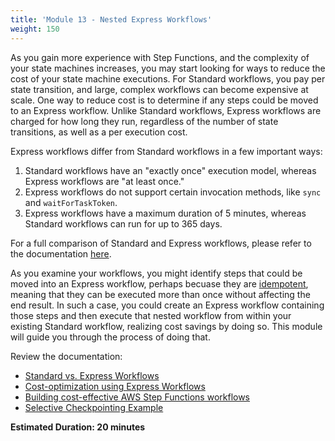 ```yaml
---
title: 'Module 13 - Nested Express Workflows'
weight: 150
---
```

As you gain more experience with Step Functions, and the complexity of your state machines increases, you may start looking for ways to reduce the cost of your state machine executions. For Standard workflows, you pay per state transition, and large, complex workflows can become expensive at scale. One way to reduce cost is to determine if any steps could be moved to an Express workflow.  Unlike Standard workflows, Express workflows are charged for how long they run, regardless of the number of state transitions, as well as a per execution cost.

Express workflows differ from Standard workflows in a few important ways:

1. Standard workflows have an "exactly once" execution model, whereas Express workflows are "at least once."
1. Express workflows do not support certain invocation methods, like `sync` and `waitForTaskToken`.
1. Express workflows have a maximum duration of 5 minutes, whereas Standard workflows can run for up to 365 days.

For a full comparison of Standard and Express workflows, please refer to the documentation [here](https://docs.aws.amazon.com/step-functions/latest/dg/concepts-standard-vs-express.html).

As you examine your workflows, you might identify steps that could be moved into an Express workflow, perhaps becuase they are [idempotent](https://aws.amazon.com/premiumsupport/knowledge-center/lambda-function-idempotent/), meaning that they can be executed more than once without affecting the end result. In such a case, you could create an Express workflow containing those steps and then execute that nested workflow from within your existing Standard workflow, realizing cost savings by doing so. This module will guide you through the process of doing that.

Review the documentation:

- [Standard vs. Express Workflows](https://docs.aws.amazon.com/step-functions/latest/dg/concepts-standard-vs-express.html)
- [Cost-optimization using Express Workflows](https://docs.aws.amazon.com/step-functions/latest/dg/cost-opt-exp-workflows.html)
- [Building cost-effective AWS Step Functions workflows](https://aws.amazon.com/blogs/compute/building-cost-effective-aws-step-functions-workflows/)
- [Selective Checkpointing Example](https://docs.aws.amazon.com/step-functions/latest/dg/sample-project-express-selective-checkpointing.html)

**Estimated Duration: 20 minutes**
